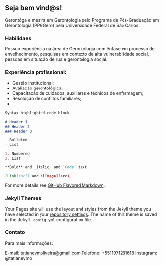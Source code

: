 ## Seja bem vind@s!

Gerontóga e mestra em Gerontologia pelo Programa de Pós-Graduação em Gerontologia (PPGGero) pela Universidade Federal de São Carlos.

### Habilidaes

Possuo experiência na área de Gerontologia com ênfase em processo de envelhecimento, pesquisas em contexto de alta vulnerabilidade social, pessoas em situação de rua e gerontologia social. 
### Experiência profissional:

- Gestão institucional;
- Avaliação gerontológica;
- Capacitacão de cuidados, auxiliares e técnicos de enfermagem;
- Resolução de conflitos familiares; 
- 

```markdown
Syntax highlighted code block

# Header 1
## Header 2
### Header 3

- Bulleted
- List

1. Numbered
2. List

**Bold** and _Italic_ and `Code` text

[Link](url) and ![Image](src)
```

For more details see [GitHub Flavored Markdown](https://guides.github.com/features/mastering-markdown/).

### Jekyll Themes

Your Pages site will use the layout and styles from the Jekyll theme you have selected in your [repository settings](https://github.com/tvmo/Gerontologa-Tatiane-Oliveira/settings). The name of this theme is saved in the Jekyll `_config.yml` configuration file.

### Contato

Para mais informações: 

E-mail:  tatianevmoliveira@gmail.com
Telefone: +5511971281618
Instagram: @tatianevmo
